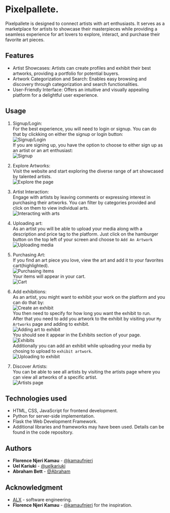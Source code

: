 # Pixelpallete.
Pixelpallete is designed to connect artists with art enthusiasts. It serves as a marketplace for artists to showcase their masterpieces while providing a seamless experience for art lovers to explore, interact, and purchase their favorite art pieces.

## Features
* Artist Showcases: Artists can create profiles and exhibit their best artworks, providing a portfolio for potential buyers.
* Artwork Categorization and Search: Enables easy browsing and discovery through categorization and search functionalities.
* User-Friendly Interface: Offers an intuitive and visually appealing platform for a delightful user experience.

## Usage
1. Signup/Login:<br>
For the best experience, you will need to login or signup. You can do that by clickking on either the signup or login button:<br>
![Signup/Login](https://imgur.com/a/Mf3Dao6.jpeg)<br>
If you are signing up, you have the option to choose to either sign up as an artist or an art enthusiast:<br>
![Signup](https://imgur.com/a/ishARyD)<br>

2. Explore Artworks:<br>
Visit the website and start exploring the diverse range of art showcased by talented artists.<br>
![Explore the page](https://imgur.com/a/yUKVUQZ)<br>

3. Artist Interaction:<br>
Engage with artists by leaving comments or expressing interest in purchasing their artworks. You can filter by categories provided and click on them to view individual arts.<br>
![Interacting with arts](https://imgur.com/a/SaYJvEM)<br>

4. Uploading art:<br>
As an artist you will be able to upload your media along with a description and price tag to the platform. Just click on the hamburger button on the top left of your screen and choose to `Add An Artwork`<br>
![Uploading media](https://previews.dropbox.com/p/thumb/ACHbMoRov01stLgYb6kEZQYRXA_NU1H5Cm43Ar5Jo7UQayamixAl_SbqVoCySXZCLceW_lUtM1PsgZsqAYdK5NFTS0gWTl-BV4TPJIAowYP8Du6NN2R_9BehVJJu3uGHRV0jusLbvBqsQjclU4ZsSBHEfBYyDjEdPslM3ev2FrV7S0-imHF0x15BjoRLPGSJ8xPBDD7058hjkUpsLS_LCL0ix18GqhsD7p8ylTIaYb6B7KiLkvSBbwmkKNumsjy-zWus59Q9Nd629vzq_JaM8rQyeSmH3u_VpV-7ploVmu8g2-DLH8wdUWrc-WKZAuSiTEW_5PTk_yHnTixEOetNRpkt/p.jpeg)

5. Purchasing Art:<br>
If you find an art piece you love, view the art and add it to your favorites cart(highlighted).<br>
![Purchasing items](https://imgur.com/a/1H4gCy6)<br>
Your items will appear in your cart.<br>
![Cart](https://imgur.com/a/kAu6cPd)<br>

6. Add exhibitions:<br>
As an artist, you might want to exhibit your work on the platform and you can do that by:<br>
![Create an exhibit](https://asset.cloudinary.com/dpuljncrk/3260609306ece7f1a72b959e55b95814)<br>
You then need to specify for how long you want the exhibit to run.<br>
After that you need to add you artwork to the exhibit by visiting your `My Artworks` page and adding to exhibit.<br>
![Adding art to exhibit](https://imgur.com/a/ViZN2Ku)<br>
You should see it appear in the Exhibits section of your page.<br>
![Exhibits](https://imgur.com/a/dIntlzm)<br>
Additionally you can add an exhibit while uploading your media by chosing to upload to `exhibit artwork`.<br>
![Uploading to exhibit](https://imgur.com/a/2UZJcJt)<br>

7. Discover Artists:<br>
You can be able to see all artists by visiting the artists page where you can view all artworks of a specific artist.<br>
![Artists page](https://imgur.com/a/BOaM5Et)<br>

## Technologies used
* HTML, CSS, JavaScript for frontend development.
* Python for server-side implementation.
* Flask the Web Development Framework.
* Additional libraries and frameworks may have been used. Details can be found in the code repository.

## Authors
* **Florence Njeri Kamau** - [@kamaufnjeri](https://github.com/kamaufnjeri)
* **Uel Kariuki** - [@uelkariuki](https://github.com/uelkariuki)
* **Abraham Bett** - [@Abraham](https://github.com/abraham-ship)

## Acknowledgment
* [ALX](https://www.alxafrica.com/) - software engineering.
* **Florence Njeri Kamau** - [@kamaufnjeri](https://github.com/kamaufnjeri) for the inspiration.
